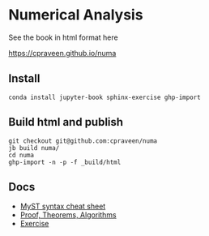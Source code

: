 # Numerical Analysis

See the book in html format here

https://cpraveen.github.io/numa

## Install 

```shell
conda install jupyter-book sphinx-exercise ghp-import
```

## Build html and publish

```shell
git checkout git@github.com:cpraveen/numa
jb build numa/
cd numa
ghp-import -n -p -f _build/html
```

## Docs

* [MyST syntax cheat sheet](https://jupyterbook.org/en/stable/reference/cheatsheet.html)
* [Proof, Theorems, Algorithms](https://jupyterbook.org/en/stable/content/proof.html)
* [Exercise](https://mystmd.org/guide/exercises)
